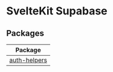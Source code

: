 # SvelteKit Supabase

## Packages

| Package                                                   |
| --------------------------------------------------------- |
| [auth-helpers](packages/supabase-auth-helpers-sveltekit/) |
